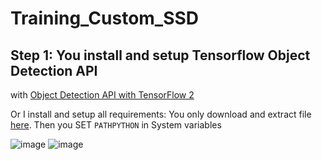 # Training_Custom_SSD

## Step 1: You install and setup Tensorflow Object Detection API 
with [Object Detection API with TensorFlow 2](https://github.com/tensorflow/models/blob/master/research/object_detection/g3doc/tf2.md)

Or I install and setup all requirements: You only download and extract file [here](https://drive.google.com/file/d/1WgWjp6OOpT5FVKhSB35TEuplSrqbrgny/view?usp=sharing). Then you SET `PATHPYTHON` in System variables

![image](https://user-images.githubusercontent.com/76576719/118927439-fc45bc80-b96b-11eb-9f17-7e5b3010e99a.png) ![image](https://user-images.githubusercontent.com/76576719/118927549-25664d00-b96c-11eb-9e24-e125137d95f4.png)

